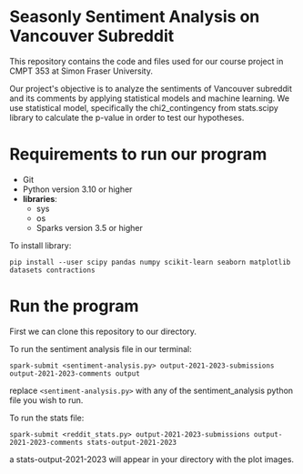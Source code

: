 # Seasonly Sentiment Analysis on Vancouver Subreddit
This repository contains the code and files used for our course project in CMPT 353 at Simon Fraser University.

Our project's objective is to analyze the sentiments of Vancouver subreddit and its comments by applying statistical models and machine learning. We use statistical model, specifically the chi2_contingency from stats.scipy library to calculate the p-value in order to test our hypotheses.


# Requirements to run our program

- Git
- Python version 3.10 or higher
- **libraries**:
    - sys
    - os 
    - Sparks version 3.5 or higher

To install library:
```
pip install --user scipy pandas numpy scikit-learn seaborn matplotlib datasets contractions
```

# Run the program

First we can clone this repository to our directory.

To run the sentiment analysis file in our terminal:

```
spark-submit <sentiment-analysis.py> output-2021-2023-submissions output-2021-2023-comments output
```

replace ```<sentiment-analysis.py>``` with any of the sentiment_analysis python file you wish to run.

To run the stats file:
```
spark-submit <reddit_stats.py> output-2021-2023-submissions output-2021-2023-comments stats-output-2021-2023
```

a stats-output-2021-2023 will appear in your directory with the plot images.

    





















